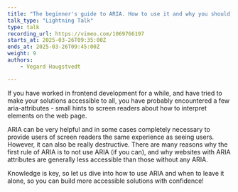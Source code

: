 ```yaml
---
title: "The beginner's guide to ARIA. How to use it and why you should normally leave it alone."
talk_type: "Lightning Talk"
type: talk
recording_url: https://vimeo.com/1069766197
starts_at: 2025-03-26T09:35:00Z
ends_at: 2025-03-26T09:45:00Z
weight: 9
authors:
    - Vegard Haugstvedt

---
```

If you have worked in frontend development for a while, and have tried to make your solutions accessible to all, you have probably encountered a few aria-attributes - small hints to screen readers about how to interpret elements on the web page.

ARIA can be very helpful and in some cases completely necessary to provide users of screen readers the same experience as seeing users. However, it can also be really destructive. There are many reasons why the first rule of ARIA is to not use ARIA (if you can), and why websites with ARIA attributes are generally less accessible than those without any ARIA.

Knowledge is key, so let us dive into how to use ARIA and when to leave it alone, so you can build more accessible solutions with confidence!
